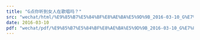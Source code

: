 ```yaml
---
title: "G点你听到女人在歌唱吗？"
src: "wechat/html/%E9%85%B7%E5%84%BF%E8%AE%BA%E5%9D%9B_2016-03-10_G%E7%82%B9%E4%BD%A0%E5%90%AC%E5%88%B0%E5%A5%B3%E4%BA%BA%E5%9C%A8%E6%AD%8C%E5%94%B1%E5%90%97%EF%BC%9F.html"
date: 2016-03-10
pdf: "wechat/pdf/%E9%85%B7%E5%84%BF%E8%AE%BA%E5%9D%9B_2016-03-10_G%E7%82%B9%E4%BD%A0%E5%90%AC%E5%88%B0%E5%A5%B3%E4%BA%BA%E5%9C%A8%E6%AD%8C%E5%94%B1%E5%90%97%EF%BC%9F.pdf"
---
```

